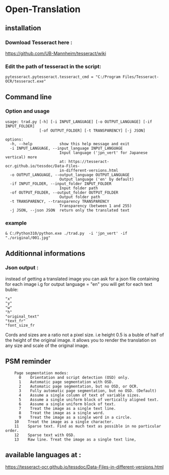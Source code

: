 # Open-Translation

## installation

### Download Tesseract here :
https://github.com/UB-Mannheim/tesseract/wiki


### Edit the path of tesseract in the script:
```
pytesseract.pytesseract.tesseract_cmd = "C:/Program Files/Tesseract-OCR/tesseract.exe"
```

## Command line

### Option and usage
```
usage: trad.py [-h] [-i INPUT_LANGUAGE] [-o OUTPUT_LANGUAGE] [-if INPUT_FOLDER]
               [-of OUTPUT_FOLDER] [-t TRANSPARENCY] [-j JSON]

options:
  -h, --help            show this help message and exit
  -i INPUT_LANGUAGE, --input_language INPUT_LANGUAGE
                        Input language ('jpn_vert' for Japanese vertical) more     
                        at: https://tesseract-ocr.github.io/tessdoc/Data-Files-    
                        in-different-versions.html
  -o OUTPUT_LANGUAGE, --output_language OUTPUT_LANGUAGE
                        Output language ('en' by default)
  -if INPUT_FOLDER, --input_folder INPUT_FOLDER
                        Input folder path
  -of OUTPUT_FOLDER, --output_folder OUTPUT_FOLDER
                        Output folder path
  -t TRANSPARENCY, --transparency TRANSPARENCY
                        Transparency (between 1 and 255)
  -j JSON, --json JSON  return only the translated text
```

### example
```
& C:/Python310/python.exe ./trad.py  -i 'jpn_vert' -if "./original/001.jpg"
```

## Additionnal informations

### Json output :
  instead of getting a translated image you can ask for a json file containing for each image i.g for output language = "en" you will get for each text buble:

  ```
  "x"
  "y"
  "w"
  "h"
  "original_text"
  "text_fr"
  "font_size_fr
  ```



  Cords and sizes are a ratio not a pixel size.
  i.e  height 0.5 is a buble of half of the height of the original image.
  it allows you to render the translation on any size and scale of the original image.

## PSM reminder
```
    Page segmentation modes:
      0    Orientation and script detection (OSD) only.
      1    Automatic page segmentation with OSD.
      2    Automatic page segmentation, but no OSD, or OCR.
      3    Fully automatic page segmentation, but no OSD. (Default)
      4    Assume a single column of text of variable sizes.
      5    Assume a single uniform block of vertically aligned text.
      6    Assume a single uniform block of text.
      7    Treat the image as a single text line.
      8    Treat the image as a single word.
      9    Treat the image as a single word in a circle.
    10    Treat the image as a single character.
    11    Sparse text. Find as much text as possible in no particular order.
    12    Sparse text with OSD.
    13    Raw line. Treat the image as a single text line,
```

## available languages at :
https://tesseract-ocr.github.io/tessdoc/Data-Files-in-different-versions.html
